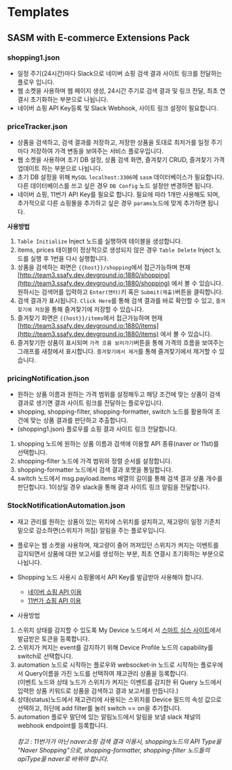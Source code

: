 # Templates

## SASM with E-commerce Extensions Pack

### shopping1.json

- 일정 주기(24시간)마다 Slack으로 네이버 쇼핑 검색 결과 사이트 링크를 전달하는 플로우 입니다.
- 웹 소켓을 사용하며 웹 페이지 생성, 24시간 주기로 검색 결과 및 링크 전달, 최초 연결시 초기화하는 부분으로 나뉩니다.
- 네이버 쇼핑 API Key등록 및 Slack Webhook, 사이트 링크 설정이 필요합니다.

### priceTracker.json

- 상품을 검색하고, 검색 결과를 저장하고, 저장한 상품을 토대로 최저가를 일정 주기마다 저장하여 가격 변동을 보여주는 서비스 플로우입니다.
- 웹 소켓을 사용하며 초기 DB 설정, 상품 검색 화면, 즐겨찾기 CRUD, 즐겨찾기 가격 업데이트 하는 부분으로 나뉩니다.
- 초기 DB 설정을 위해 `MySQL` `localhost:3306`에 `sasm` 데이터베이스가 필요합니다. 다른 데이터베이스를 쓰고 싶은 경우 `DB Config` 노드 설정만 변경하면 됩니다.
- 네이버 쇼핑, 11번가 API Key를 필요로 합니다. 필요에 따라 1개만 사용해도 되며, 추가적으로 다른 쇼핑몰을 추가하고 싶은 경우 `params`노드에 맞게 추가하면 됩니다.

**사용방법**

1. `Table Initialize` Inject 노드를 실행하여 테이블을 생성합니다.
2. items, prices 테이블이 정상적으로 생성되지 않은 경우 `Table Delete` Inject 노드를 실행 후 1번을 다시 실행합니다.
3. 상품을 검색하는 화면은 `{{host}}/shopping`에서 접근가능하며 현재 [http://team3.ssafy.dev.devground.io:1880/shopping](http://team3.ssafy.dev.devground.io:1880/shopping) 에서 볼 수 있습니다. 원하시는 검색어를 입력하고 `Enter(엔터)`키 혹은 `Submit(제출)`버튼을 클릭합니다.
4. 검색 결과가 표시됩니다. `Click Here`를 통해 검색 결과를 바로 확인할 수 있고, `즐겨찾기에 저장`을 통해 즐겨찾기에 저장할 수 있습니다.
5. 즐겨찾기 화면은 `{{host}}/items`에서 접근가능하며 현재 [http://team3.ssafy.dev.devground.io:1880/items](http://team3.ssafy.dev.devground.io:1880/items) 에서 볼 수 있습니다.
6. 즐겨찾기한 상품이 표시되며 `가격 흐름 보러가기`버튼을 통해 가격의 흐름을 보여주는 그래프를 새창에서 표시합니다. `즐겨찾기에서 제거`를 통해 즐겨찾기에서 제거할 수 있습니다.

### pricingNotification.json

- 원하는 상품 이름과 원하는 가격 범위를 설정해두고 해당 조건에 맞는 상품이 검색 결과로 생기면 결과 사이트 링크를 전달하는 플로우입니다.
- shopping, shopping-filter, shopping-formatter, switch 노드를 활용하여 조건에 맞는 상품 결과를 판단하고 추출합니다.
- (shopping1.json) 플로우를 쇼핑 결과 사이트 링크 전달합니다.

1. shopping 노드에 원하는 상품 이름과 검색에 이용할 API 종류(naver or 11st)를 선택합니다.
2. shopping-filter 노드에 가격 범위와 정렬 순서를 설정합니다.
3. shopping-formatter 노드에서 검색 결과 포맷을 통일합니다.
4. switch 노드에서 msg.payload.items 배열의 길이를 통해 검색 결과 상품 개수를 판단합니다. 1이상일 경우 slack을 통해 결과 사이트 링크 알림을 전달합니다.

### StockNotificationAutomation.json

- 재고 관리를 원하는 상품이 있는 위치에 스위치를 설치하고, 재고량이 일정 기준치 밑으로 감소하면(스위치가 꺼짐) 알림을 주는 플로우입니다.
- 플로우는 웹 소켓을 사용하며, 재고량이 줄어 꺼져있던 스위치가 켜지는 이벤트를 감지되면서 상품에 대한 보고서를 생성하는 부분, 최초 연결시 초기화하는 부분으로 나뉩니다.
- Shopping 노드 사용시 쇼핑몰에서 API Key를 발급받아 사용해야 합니다.

  - [네이버 쇼핑 API 이용](https://developers.naver.com/docs/search/shopping/)
  - [11번가 쇼핑 API 이용](https://openapi.11st.co.kr/openapi/OpenApiFrontMain.tmall)

- 사용방법

1. 스위치 상태를 감지할 수 있도록 My Device 노드에서 서 [스마트 싱스 사이트](https://account.smartthings.com/tokens)에서 발급받은 토큰을 등록합니다.
2. 스위치가 켜지는 event를 감지하기 위해 Device Profile 노드의 capability를 switch로 선택합니다.
3. automation 노드로 시작하는 플로우와 websocket-in 노드로 시작하는 플로우에서 Query이름을 가진 노드를 선택하여 재고관리 상품을 등록합니다.<br>
   (이벤트 노드와 상태 노드가 스위치가 켜지는 이벤트를 감지한 뒤 Query 노드에서 입력한 상품 키워드로 상품을 검색하고 결과 보고서를 만듭니다.)
4. 상태(status)노드에서 재고관리에 사용되는 스위치를 Device 필드의 속성 값으로 선택하고, 하단에 add filter를 눌러 switch == on을 추가합니다.
5. automation 플로우 말단에 있는 알림노드에서 알림을 보낼 slack 채널의 webhook endpoint를 등록합니다.
   <br>
   <br>
   _참고 : 11번가가 아닌 naver쇼핑 검색 결과 이용시, shopping노드의 API Type을 "Naver Shopping"으로, shopping-formatter, shopping-filter 노드들의 apiType을 naver로 바꿔야 합니다._
